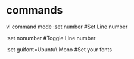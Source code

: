 # commands

vi command mode
:set number  #Set Line number

:set nonumber #Toggle Line number

:set guifont=Ubuntu\ Mono #Set your fonts

